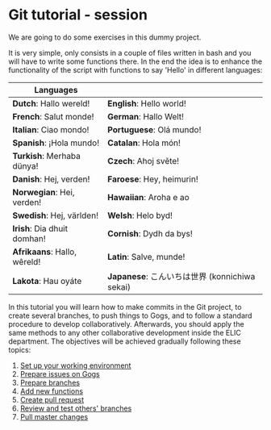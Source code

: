 # Git tutorial - session
We are going to do some exercises in this dummy project.

It is very simple, only consists in a couple of files written in bash and you will have to write some functions there. In the end the idea is to enhance the functionality of the script with functions to say 'Hello' in different languages:

| Languages                 |                                           |
| ------------------------- | ----------------------------------------- |
| **Dutch**: Hallo wereld! 	    | **English**: Hello world!                     |     
| **French**: Salut monde! 	    | **German**: Hallo Welt!                       |   
| **Italian**: Ciao mondo! 	    | **Portuguese**: Olá mundo!                    |      
| **Spanish**: ¡Hola mundo! 	| **Catalan**: Hola món!                        |  
| **Turkish**: Merhaba dünya!   | **Czech**: Ahoj světe!                        |  
| **Danish**: Hej, verden! 	    | **Faroese**: Hey, heimurin!                   |       
| **Norwegian**: Hei, verden!   | **Hawaiian**: Aroha e ao                      |    
| **Swedish**: Hej, världen! 	| **Welsh**: Helo byd!                          |
| **Irish**: Dia dhuit domhan! 	| **Cornish**: Dydh da bys!                     |     
| **Afrikaans**: Hallo, wêreld! | **Latin**: Salve, munde!                      |    
| **Lakota**: Hau oyáte 	    | **Japanese**: こんいちは世界 (konnichiwa sekai)  |

In this tutorial you will learn how to make commits in the Git project, to create several branches, to push things to Gogs, and to follow a standard procedure to develop collaboratively. Afterwards, you should apply the same methods to any other collaborative development inside the ELIC department. The objectives will be achieved gradually following these topics:

1. [Set up your working environment](https://github.com/fmassonn/Git_Training/tree/master/project/linux/working_environment)
2. [Prepare issues on Gogs](https://github.com/fmassonn/Git_Training/tree/master/project/linux/gogs_issues)
3. [Prepare branches](https://github.com/fmassonn/Git_Training/tree/master/project/linux/branches)
4. [Add new functions](https://github.com/fmassonn/Git_Training/tree/master/project/linux/functions)
5. [Create pull request](https://github.com/fmassonn/Git_Training/tree/master/project/linux/pull_request)
6. [Review and test others' branches](https://github.com/fmassonn/Git_Training/tree/master/project/linux/review)
7. [Pull master changes](https://github.com/fmassonn/Git_Training/tree/master/project/linux/pull_master)
